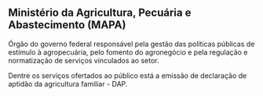 Ministério da Agricultura, Pecuária e Abastecimento (MAPA)
---

Órgão do governo federal responsável pela gestão das políticas públicas de estímulo à agropecuária, pelo fomento do agronegócio e pela regulação e normatização de serviços vinculados ao setor.

Dentre os serviços ofertados ao público está a emissão de declaração de aptidão da agricultura familiar - DAP.